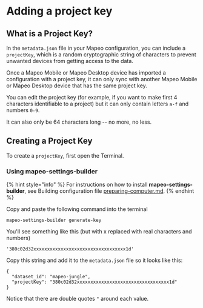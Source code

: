 # Adding a project key

## What is a Project Key?

In the `metadata.json` file in your Mapeo configuration, you can include a `projectKey`, which is a random cryptographic string of characters to prevent unwanted devices from getting access to the data.

Once a Mapeo Mobile or Mapeo Desktop device has imported a configuration with a project key, it can only sync with another Mapeo Mobile or Mapeo Desktop device that has the same project key.

You can edit the project key (for example, if you want to make first 4 characters identifiable to a project) but it can only contain letters `a-f` and numbers `0-9`.

It can also only be 64 characters long -- no more, no less.

## Creating a Project Key

To create a `projectKey`, first open the Terminal.

### Using mapeo-settings-builder

{% hint style="info" %}
For instructions on how to install **mapeo-settings-builder**, see Building configuration file [preparing-computer.md](building-configuration-file/preparing-computer.md "mention").
{% endhint %}

Copy and paste the following command into the terminal

```
mapeo-settings-builder generate-key
```

You'll see something like this (but with x replaced with real characters and numbers)

```
'380c02d32xxxxxxxxxxxxxxxxxxxxxxxxxxxxxxxxxx1d'
```

Copy this string and add it to the `metadata.json` file so it looks like this:

```
{
  "dataset_id": "mapeo-jungle",
  "projectKey": "380c02d32xxxxxxxxxxxxxxxxxxxxxxxxxxxxxxxxxx1d"
}
```

Notice that there are double quotes `"` around each value.
